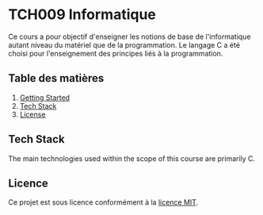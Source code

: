 # TCH009 Informatique
Ce cours a pour objectif d'enseigner les notions de base de l'informatique autant niveau du matériel que de la programmation. Le langage C a été choisi pour l'enseignement des principes liés à la programmation.

## Table des matières

1. [Getting Started](#Getting-Started)
2. [Tech Stack](#Tech-Stack)
3. [License](#License)

## Tech Stack
The main technologies used within the scope of this course are primarily C.

## Licence
Ce projet est sous licence conformément à la [licence MIT](LICENSE).
